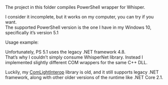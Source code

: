 ﻿The project in this folder compiles PowerShell wrapper for Whisper.

I consider it incomplete, but it works on my computer, you can try if you want.<br />
The supported PowerShell version is the one I have in my Windows 10, specifically it’s version 5.1

Usage example:



Unfortunately, PS 5.1 uses the legacy .NET framework 4.8.<br />
That’s why I couldn’t simply consume WhisperNet library.
Instead I implemented slightly different COM wrappers for the same C++ DLL.

Luckily, my [ComLightInterop](https://www.nuget.org/packages/ComLightInterop/) library is old,
and it still supports legacy .NET framework, along with other older versions of the runtime like .NET Core 2.1.
